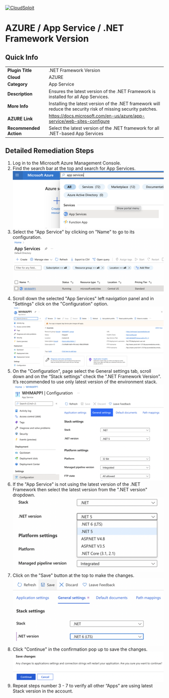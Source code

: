 [![CloudSploit](https://cloudsploit.com/img/logo-new-big-text-100.png "CloudSploit")](https://cloudsploit.com)

# AZURE / App Service / .NET Framework Version

## Quick Info

| | |
|-|-|
| **Plugin Title** | .NET Framework Version |
| **Cloud** | AZURE |
| **Category** | App Service |
| **Description** | Ensures the latest version of the .NET Framework is installed for all App Services. |
| **More Info** | Installing the latest version of the .NET framework will reduce the security risk of missing security patches. |
| **AZURE Link** | https://docs.microsoft.com/en-us/azure/app-service/web-sites-configure |
| **Recommended Action** | Select the latest version of the .NET framework for all .NET-based App Services |

## Detailed Remediation Steps
1. Log in to the Microsoft Azure Management Console.
2. Find the search bar at the top and search for App Services. </br> <img src="/resources/azure/appservice/.net-framework-version/step2.png"/>
3. Select the "App Service" by clicking on "Name" to go to its configuration.</br> <img src="/resources/azure/appservice/.net-framework-version/step3.png"/>
4. Scroll down the selected "App Services" left navigation panel and in "Settings" click on the "Configuration" option.</br> <img src="/resources/azure/appservice/.net-framework-version/step4.png"/>
5. On the "Configuration", page select the General settings tab, scroll down and on the “Stack settings” check the ".NET Framework Version". It’s recommended to use only latest version of the environment stack.</br> <img src="/resources/azure/appservice/.net-framework-version/step5.png"/>
6. If the "App Service" is not using the latest version of the .NET Framework then select the latest version from the ".NET version" dropdown.</br> <img src="/resources/azure/appservice/.net-framework-version/step6.png"/>
7. Click on the "Save" button at the top to make the changes.</br> <img src="/resources/azure/appservice/.net-framework-version/step7.png"/>
8. Click "Continue" in the confirmation pop up to save the changes.</br> <img src="/resources/azure/appservice/.net-framework-version/step8.png"/>
9. Repeat steps number 3 - 7 to verify all other “Apps” are using latest Stack version in the account.</br>

